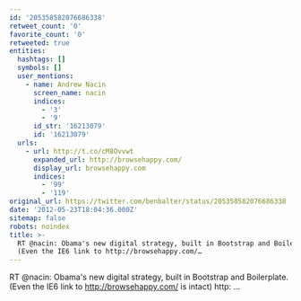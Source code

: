```yaml
---
id: '205358582076686338'
retweet_count: '0'
favorite_count: '0'
retweeted: true
entities:
  hashtags: []
  symbols: []
  user_mentions:
    - name: Andrew Nacin
      screen_name: nacin
      indices:
        - '3'
        - '9'
      id_str: '16213079'
      id: '16213079'
  urls:
    - url: http://t.co/cM8Ovvwt
      expanded_url: http://browsehappy.com/
      display_url: browsehappy.com
      indices:
        - '99'
        - '119'
original_url: https://twitter.com/benbalter/status/205358582076686338
date: '2012-05-23T18:04:36.000Z'
sitemap: false
robots: noindex
title: >-
  RT @nacin: Obama's new digital strategy, built in Bootstrap and Boilerplate.
  (Even the IE6 link to http://browsehappy.com/…
---
```


RT @nacin: Obama's new digital strategy, built in Bootstrap and Boilerplate. (Even the IE6 link to http://browsehappy.com/ is intact) http: ...